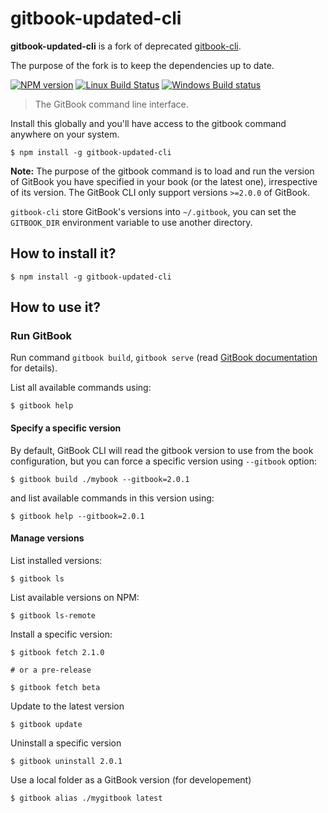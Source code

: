# gitbook-updated-cli

**gitbook-updated-cli** is a fork of deprecated [gitbook-cli](https://github.com/GitbookIO/gitbook-cli).

The purpose of the fork is to keep the dependencies up to date.

[![NPM version](https://badge.fury.io/js/gitbook-cli.svg)](http://badge.fury.io/js/gitbook-cli)
[![Linux Build Status](https://travis-ci.org/GitbookIO/gitbook-cli.png?branch=master)](https://travis-ci.org/GitbookIO/gitbook-cli)
[![Windows Build status](https://ci.appveyor.com/api/projects/status/gddbj0602joc4wah?svg=true)](https://ci.appveyor.com/project/GitBook/gitbook-cli)

> The GitBook command line interface.

Install this globally and you'll have access to the gitbook command anywhere on your system.

```
$ npm install -g gitbook-updated-cli
```

**Note:** The purpose of the gitbook command is to load and run the version of GitBook you have specified in your book (or the latest one), irrespective of its version. The GitBook CLI only support versions `>=2.0.0` of GitBook.

`gitbook-cli` store GitBook's versions into `~/.gitbook`, you can set the `GITBOOK_DIR` environment variable to use another directory.

## How to install it?

```
$ npm install -g gitbook-updated-cli
```

## How to use it?

### Run GitBook

Run command `gitbook build`, `gitbook serve` (read [GitBook documentation](https://github.com/GitbookIO/gitbook/blob/master/docs/setup.md) for details).

List all available commands using:
```
$ gitbook help
```

#### Specify a specific version

By default, GitBook CLI will read the gitbook version to use from the book configuration, but you can force a specific version using `--gitbook` option:

```
$ gitbook build ./mybook --gitbook=2.0.1
```

and list available commands in this version using:

```
$ gitbook help --gitbook=2.0.1
```

#### Manage versions

List installed versions:

```
$ gitbook ls
```

List available versions on NPM:

```
$ gitbook ls-remote
```

Install a specific version:

```
$ gitbook fetch 2.1.0

# or a pre-release

$ gitbook fetch beta
```

Update to the latest version

```
$ gitbook update
```

Uninstall a specific version

```
$ gitbook uninstall 2.0.1
```

Use a local folder as a GitBook version (for developement)

```
$ gitbook alias ./mygitbook latest
```

